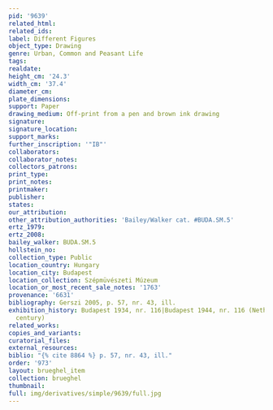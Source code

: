 ```yaml
---
pid: '9639'
related_html: 
related_ids: 
label: Different Figures
object_type: Drawing
genre: Urban, Common and Peasant Life
tags: 
realdate: 
height_cm: '24.3'
width_cm: '37.4'
diameter_cm: 
plate_dimensions: 
support: Paper
drawing_medium: Off-print from a pen and brown ink drawing
signature: 
signature_location: 
support_marks: 
further_inscription: '"IB"'
collaborators: 
collaborator_notes: 
collectors_patrons: 
print_type: 
print_notes: 
printmaker: 
publisher: 
states: 
our_attribution: 
other_attribution_authorities: 'Bailey/Walker cat. #BUDA.SM.5'
ertz_1979: 
ertz_2008: 
bailey_walker: BUDA.SM.5
hollstein_no: 
collection_type: Public
location_country: Hungary
location_city: Budapest
location_collection: Szépmüvészeti Múzeum
location_or_most_recent_sale_notes: '1763'
provenance: '6631'
bibliography: Gerszi 2005, p. 57, nr. 43, ill.
exhibition_history: Budapest 1934, nr. 116|Budapest 1944, nr. 116 (Netherlandish seventeenth
  century)
related_works: 
copies_and_variants: 
curatorial_files: 
external_resources: 
biblio: "{% cite 8864 %} p. 57, nr. 43, ill."
order: '973'
layout: brueghel_item
collection: brueghel
thumbnail: 
full: img/derivatives/simple/9639/full.jpg
---
```

